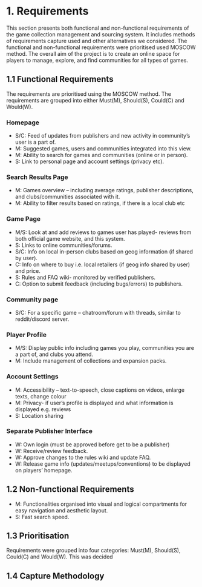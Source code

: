 # 1. Requirements
This section presents both functional and non-functional requirements of the game collection management and sourcing system. It includes methods of requirements capture used and other alternatives we considered. The functional and non-functional requirements were prioritised used MOSCOW method. The overall aim of the project is to create an online space for players to manage, explore, and find communities for all types of games.

## 1.1 Functional Requirements 
The requirements are prioritised using the MOSCOW method. The requirements are grouped into either Must(M), Should(S), Could(C) and Would(W).

### Homepage
* S/C: Feed of updates from publishers and new activity in community’s user is a part of.
* M: Suggested games, users and communities integrated into this view.
* M: Ability to search for games and communities (online or in person).
* S: Link to personal page and account settings (privacy etc).

### Search Results Page
* M: Games overview – including average ratings, publisher descriptions, and clubs/communities associated with it.
* M: Ability to filter results based on ratings, if there is a local club etc

### Game Page
* M/S: Look at and add reviews to games user has played- reviews from both official game website, and this system.
* S: Links to online communities/forums.
* S/C: Info on local in-person clubs based on geog information (if shared by user).
* C: Info on where to buy i.e. local retailers (if geog info shared by user) and price.
* S: Rules and FAQ wiki- monitored by verified publishers.
* C: Option to submit feedback (including bugs/errors) to publishers.

### Community page
* S/C: For a specific game – chatroom/forum with threads, similar to reddit/discord server.

### Player Profile
* M/S: Display public info including games you play, communities you are a part of, and clubs you attend.
* M: Include management of collections and expansion packs.

### Account Settings
* M: Accessibility – text-to-speech, close captions on videos, enlarge texts, change colour 
* M: Privacy- if user’s profile is displayed and what information is displayed e.g. reviews
* S: Location sharing

### Separate Publisher Interface
* W: Own login (must be approved before get to be a publisher)
* W: Receive/review feedback.
* W: Approve changes to the rules wiki and update FAQ.
* W: Release game info (updates/meetups/conventions) to be displayed on players’ homepage.

## 1.2 Non-functional Requirements 
* M: Functionalities organised into visual and logical compartments for easy navigation and aesthetic layout.
* S: Fast search speed.

## 1.3 Prioritisation 
Requirements were grouped into four categories: Must(M), Should(S), Could(C) and Would(W). This was decided  

## 1.4 Capture Methodology 